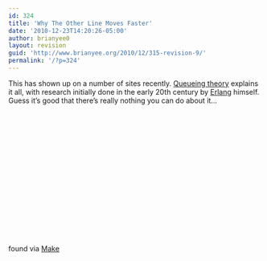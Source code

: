 ```yaml
---
id: 324
title: 'Why The Other Line Moves Faster'
date: '2010-12-23T14:20:26-05:00'
author: brianyee0
layout: revision
guid: 'http://www.brianyee.org/2010/12/315-revision-9/'
permalink: '/?p=324'
---
```


This has shown up on a number of sites recently. [Queueing theory](http://en.wikipedia.org/wiki/Queueing_theory) explains it all, with research initially done in the early 20th century by [Erlang](http://en.wikipedia.org/wiki/Agner_Krarup_Erlang) himself. Guess it’s good that there’s really nothing you can do about it…

<object height="250" width="400"><param name="movie" value="http://www.youtube.com/v/F5Ri_HhziI0?fs=1&hl=en_US"></param><param name="allowFullScreen" value="true"></param><param name="allowscriptaccess" value="always"></param></object>

found via [Make](http://blog.makezine.com/archive/2010/12/why_the_other_line_is_likely_to_mov.html)